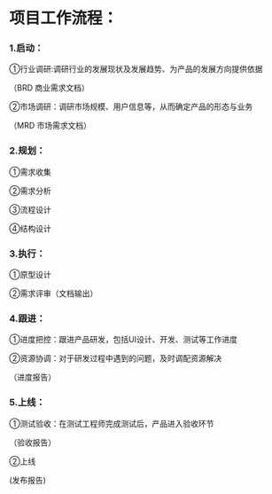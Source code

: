 # 项目工作流程：

### 1.启动：

①行业调研:调研行业的发展现状及发展趋势、为产品的发展方向提供依据

（BRD 商业需求文档）

②市场调研：调研市场规模、用户信息等，从而确定产品的形态与业务

（MRD 市场需求文档）

### 2.规划：

①需求收集

②需求分析

③流程设计

④结构设计

### 3.执行：

①原型设计

②需求评审（文档输出）

### 4.跟进：

①进度把控：跟进产品研发，包括UI设计、开发、测试等工作进度

②资源协调：对于研发过程中遇到的问题，及时调配资源解决

（进度报告）

### 5.上线：

①测试验收：在测试工程师完成测试后，产品进入验收环节

（验收报告）

②上线

   (发布报告)